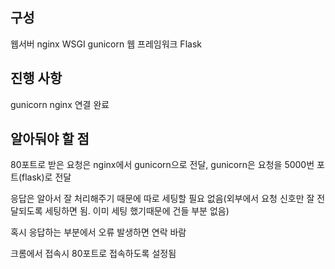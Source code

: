 ## 구성
웹서버 nginx
WSGI gunicorn
웹 프레임워크 Flask

## 진행 사항
gunicorn nginx 연결 완료

## 알아둬야 할 점

80포트로 받은 요청은 nginx에서 gunicorn으로 전달, gunicorn은 요청을 5000번 포트(flask)로 전달

응답은 알아서 잘 처리해주기 때문에 따로 세팅할 필요 없음(외부에서 요청 신호만 잘 전달되도록 세팅하면 됨. 이미 세팅 했기때문에 건들 부분 없음)

혹시 응답하는 부분에서 오류 발생하면 연락 바람

크롬에서 접속시 80포트로 접속하도록 설정됨
